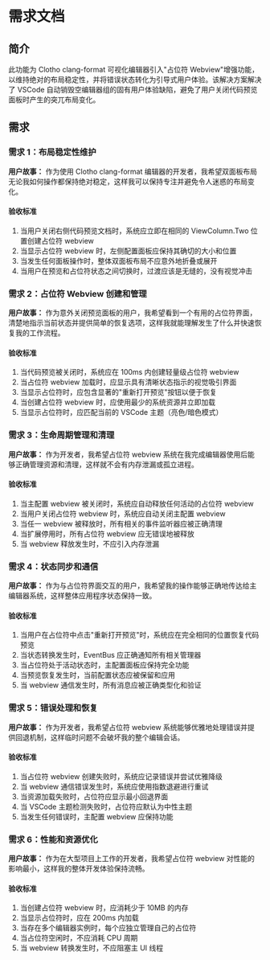 # 需求文档

## 简介

此功能为 Clotho clang-format 可视化编辑器引入"占位符 Webview"增强功能，以维持绝对的布局稳定性，并将错误状态转化为引导式用户体验。该解决方案解决了 VSCode 自动销毁空编辑器组的固有用户体验缺陷，避免了用户关闭代码预览面板时产生的突兀布局变化。

## 需求

### 需求 1：布局稳定性维护

**用户故事：** 作为使用 Clotho clang-format 编辑器的开发者，我希望双面板布局无论我如何操作都保持绝对稳定，这样我可以保持专注并避免令人迷惑的布局变化。

#### 验收标准

1. 当用户关闭右侧代码预览文档时，系统应立即在相同的 ViewColumn.Two 位置创建占位符 webview
2. 当显示占位符 webview 时，左侧配置面板应保持其确切的大小和位置
3. 当发生任何面板操作时，整体双面板布局不应意外地折叠或展开
4. 当用户在预览和占位符状态之间切换时，过渡应该是无缝的，没有视觉冲击

### 需求 2：占位符 Webview 创建和管理

**用户故事：** 作为意外关闭预览面板的用户，我希望看到一个有用的占位符界面，清楚地指示当前状态并提供简单的恢复选项，这样我就能理解发生了什么并快速恢复我的工作流程。

#### 验收标准

1. 当代码预览被关闭时，系统应在 100ms 内创建轻量级占位符 webview
2. 当占位符 webview 加载时，应显示具有清晰状态指示的视觉吸引界面
3. 当显示占位符时，应包含显著的"重新打开预览"按钮以便于恢复
4. 当创建占位符 webview 时，应使用最少的系统资源并立即加载
5. 当显示占位符时，应匹配当前的 VSCode 主题（亮色/暗色模式）

### 需求 3：生命周期管理和清理

**用户故事：** 作为开发者，我希望占位符 webview 系统在我完成编辑器使用后能够正确管理资源和清理，这样就不会有内存泄漏或孤立进程。

#### 验收标准

1. 当主配置 webview 被关闭时，系统应自动释放任何活动的占位符 webview
2. 当用户关闭占位符 webview 时，系统应自动关闭主配置 webview
3. 当任一 webview 被释放时，所有相关的事件监听器应被正确清理
4. 当扩展停用时，所有占位符 webview 应无错误地被释放
5. 当 webview 释放发生时，不应引入内存泄漏

### 需求 4：状态同步和通信

**用户故事：** 作为与占位符界面交互的用户，我希望我的操作能够正确地传达给主编辑器系统，这样整体应用程序状态保持一致。

#### 验收标准

1. 当用户在占位符中点击"重新打开预览"时，系统应在完全相同的位置恢复代码预览
2. 当状态转换发生时，EventBus 应正确通知所有相关管理器
3. 当占位符处于活动状态时，主配置面板应保持完全功能
4. 当预览恢复发生时，当前配置状态应被保留和应用
5. 当 webview 通信发生时，所有消息应被正确类型化和验证

### 需求 5：错误处理和恢复

**用户故事：** 作为开发者，我希望占位符 webview 系统能够优雅地处理错误并提供回退机制，这样临时问题不会破坏我的整个编辑会话。

#### 验收标准

1. 当占位符 webview 创建失败时，系统应记录错误并尝试优雅降级
2. 当 webview 通信错误发生时，系统应使用指数退避进行重试
3. 当资源加载失败时，占位符应显示最小回退界面
4. 当 VSCode 主题检测失败时，占位符应默认为中性主题
5. 当发生任何错误时，主配置 webview 应保持功能

### 需求 6：性能和资源优化

**用户故事：** 作为在大型项目上工作的开发者，我希望占位符 webview 对性能的影响最小，这样我的整体开发体验保持流畅。

#### 验收标准

1. 当创建占位符 webview 时，应消耗少于 10MB 的内存
2. 当显示占位符时，应在 200ms 内加载
3. 当存在多个编辑器实例时，每个应独立管理自己的占位符
4. 当占位符空闲时，不应消耗 CPU 周期
5. 当 webview 转换发生时，不应阻塞主 UI 线程